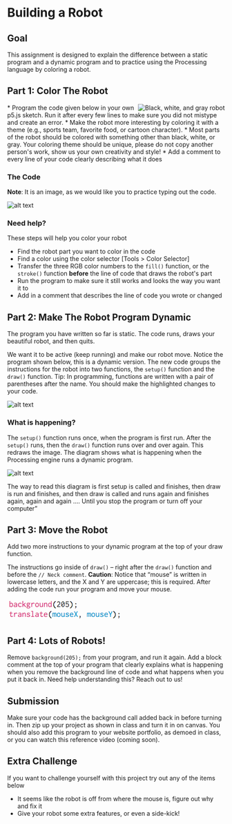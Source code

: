 # Building a Robot
## Goal 
This assignment is designed to explain the difference between a static program and a dynamic program and to practice using the Processing language by coloring a robot. 
## Part 1: Color The Robot
<img align="right" src="https://github.com/susanev/2016_Winter_UWHCDE_p5/blob/master/exercises/robot/images/robot.png" alt="Black, white, and gray robot">
* Program the code given below in your own p5.js sketch. Run it after every few lines to make sure you did not mistype and create an error. 
* Make the robot more interesting by coloring it with a theme (e.g., sports team, favorite food, or cartoon character).
* Most parts of the robot should be colored with something other than black, white, or gray. Your coloring theme should be unique, please do not copy another person's work, show us your own creativity and style!
* Add a comment to every line of your code clearly describing what it does

### The Code
__Note__: It is an image, as we would like you to practice typing out the code.

![alt text][static]

### Need help?
These steps will help you color your robot
* Find the robot part you want to color in the code
* Find a color using the color selector [Tools > Color Selector]
* Transfer the three RGB color numbers to the `fill()` function, or the `stroke()` function __before__ the line of code that draws the robot's part
* Run the program to make sure it still works and looks the way you want it to
* Add in a comment that describes the line of code you wrote or changed

## Part 2: Make The Robot Program Dynamic
The program you have written so far is static. The code runs, draws your beautiful robot, and then quits. 

We want it to be active (keep running) and make our robot move. Notice the program shown below, this is a dynamic version. The new code groups the instructions for the robot into two functions, the `setup()` function and the `draw()` function. Tip: In programming, functions are written with a pair of parentheses after the name. You should make the highlighted changes to your code. 

![alt text][dynamic]

### What is happening?
The `setup()` function runs once, when the program is first run. After the `setup()` runs, then the `draw()` function runs over and over again. This redraws the image. The diagram shows what is happening when the Processing engine runs a dynamic program.

![alt text][diagram]

The way to read this diagram is first setup is called and finishes, then draw is run and finishes, and then draw is called and runs again and finishes again, again and again …. Until you stop the program or turn off your computer”

## Part 3: Move the Robot
Add two more instructions to your dynamic program at the top of your draw function.

The instructions go inside of `draw()` – right after the `draw()` function and before the `// Neck comment`. __Caution__: Notice that “mouse” is written in lowercase letters, and the X and Y are uppercase; this is required. After adding the code run your program and move your mouse.

![alt text][part 3 code]

## Part 4: Lots of Robots!
Remove `background(205);` from your program, and run it again. Add a block comment at the top of your program that clearly explains what is happening when you remove the background line of code and what happens when you put it back in. Need help understanding this? Reach out to us!

## Submission
Make sure your code has the background call added back in before turning in. Then zip up your project as shown in class and turn it in on canvas. You should also add this program to your website portfolio, as demoed in class, or you can watch this reference video (coming soon).

## Extra Challenge
If you want to challenge yourself with this project try out any of the items below
* It seems like the robot is off from where the mouse is, figure out why and fix it
* Give your robot some extra features, or even a side-kick!

[static]: /images/code_not_dynamic.png "Code that is not dynamic"

[dynamic]: /images/code_dynamic.png "Code that is dynamic"

[diagram]: /images/diagram.png "diagram showing how setup and draw flow"

[part 3 code]: images/part3_code.png "Additional lines of code to add"


